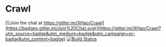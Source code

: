 Crawl
=====

[![Join the chat at https://gitter.im/XHao/Crawl](https://badges.gitter.im/Join%20Chat.svg)](https://gitter.im/XHao/Crawl?utm_source=badge&utm_medium=badge&utm_campaign=pr-badge&utm_content=badge)
[![Build Status](https://drone.io/github.com/XHao/Crawl/status.png)](https://drone.io/github.com/XHao/Crawl/latest)
